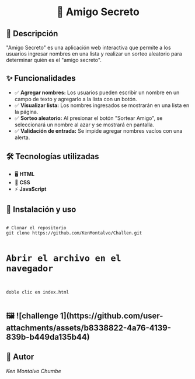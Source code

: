 <h1 align="center">🎁 Amigo Secreto</h1>

<h2>📌 Descripción</h2>
<p>"Amigo Secreto" es una aplicación web interactiva que permite a los usuarios ingresar nombres en una lista y realizar un sorteo aleatorio para determinar quién es el "amigo secreto".</p>

<h2>✨ Funcionalidades</h2>
<ul>
  <li>✅ <b>Agregar nombres:</b> Los usuarios pueden escribir un nombre en un campo de texto y agregarlo a la lista con un botón.</li>
  <li>✅ <b>Visualizar lista:</b> Los nombres ingresados se mostrarán en una lista en la página.</li>
  <li>✅ <b>Sorteo aleatorio:</b> Al presionar el botón "Sortear Amigo", se seleccionará un nombre al azar y se mostrará en pantalla.</li>
  <li>✅ <b>Validación de entrada:</b> Se impide agregar nombres vacíos con una alerta.</li>
</ul>

<h2>🛠 Tecnologías utilizadas</h2>
<ul>
  <li>🖥 <b>HTML</b></li>
  <li>🎨 <b>CSS</b></li>
  <li>⚡ <b>JavaScript</b></li>
</ul>

<h2>🚀 Instalación y uso</h2>
<pre><code class="language-bash">
# Clonar el repositorio
git clone https://github.com/KenMontalvo/Challen.git

# Abrir el archivo en el navegador
doble clic en index.html
</code></pre>

<h2>🖼 ![challenge 1](https://github.com/user-attachments/assets/b8338822-4a76-4139-839b-b449da135b44)
</h2>


<h2>👤 Autor</h2>
<p><i>Ken Montalvo Chumbe</i></p>

